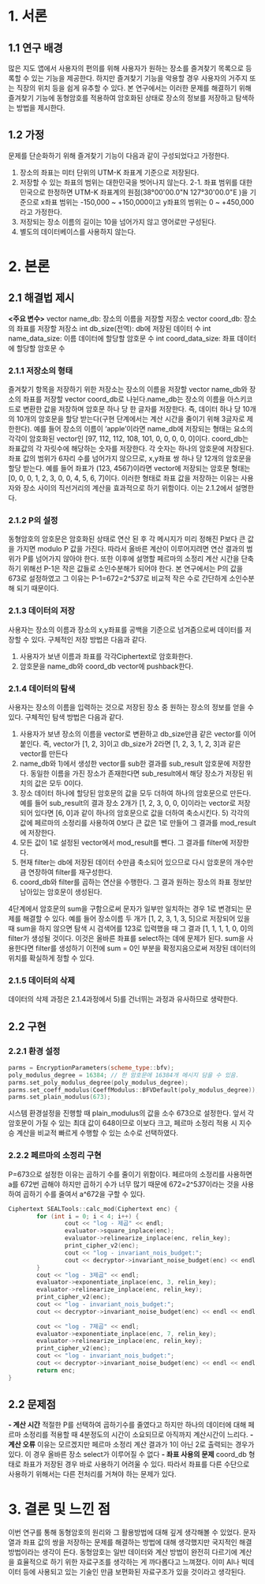 # **1. 서론**
## **1.1 연구 배경**
많은 지도 앱에서 사용자의 편의를 위해 사용자가 원하는 장소를 즐겨찾기 목록으로 등록할 수 있는 기능을 제공한다. 하지만 즐겨찾기 기능을 악용할 경우 사용자의 거주지 또는 직장의 위치 등을 쉽게 유추할 수 있다. 본 연구에서는 이러한 문제를 해결하기 위해 즐겨찾기 기능에 동형암호를 적용하여 암호화된 상태로 장소의 정보를 저장하고 탐색하는 방법을 제시한다.
## **1.2 가정**
문제를 단순화하기 위해 즐겨찾기 기능이 다음과 같이 구성되었다고 가정한다. 
1. 장소의 좌표는 미터 단위의 UTM-K 좌표계 기준으로 저장된다.
2. 저장할 수 있는 좌표의 범위는 대한민국을 벗어나지 않는다.
2-1. 좌표 범위를 대한민국으로 한정하면 UTM-K 좌표계의 원점(38°00'00.0"N 127°30'00.0"E )을 기준으로 x좌표 범위는 -150,000 ~ +150,000이고 y좌표의 범위는 0 ~ +450,000라고 가정한다.
3. 저장되는 장소 이름의 길이는 10을 넘어가지 않고 영어로만 구성된다.
4. 별도의 데이터베이스를 사용하지 않는다.
   
# **2. 본론**
## **2.1 해결법 제시**
**<주요 변수>**
vector<Ciphertext> name_db: 장소의 이름을 저장할 저장소
vector<Ciphertext> coord_db: 장소의 좌표를 저장할 저장소
int db_size(전역): db에 저장된 데이터 수
int name_data_size: 이름 데이터에 할당할 암호문 수
int coord_data_size: 좌표 데이터에 할당할 암호문 수
### **2.1.1 저장소의 형태**
즐겨찾기 항목을 저장하기 위한 저장소는 장소의 이름을 저장할 vector<Ciphertext> name_db와 장소의 좌표를 저장할 vector<Ciphertext> coord_db로 나뉜다.name_db는 장소의 이름을 아스키코드로 변환한 값을 저장하며 암호문 하나 당 한 글자를 저장한다. 즉, 데이터 하나 당 10개의 10개의 암호문을 할당 받는다(구현 단계에서는 계산 시간을 줄이기 위해 3글자로 제한한다). 예를 들어 장소의 이름이 ‘apple’이라면 name_db에 저장되는 형태는 요소의 각각이 암호화된 vector인 [97, 112, 112, 108, 101, 0, 0, 0, 0, 0]이다. coord_db는 좌표값의 각 자릿수에 해당하는 숫자를 저장한다. 각 숫자는 하나의 암호문에 저장된다. 좌표 값의 범위가 6자리 수를 넘어가지 않으므로, x,y좌표 쌍 하나 당 12개의 암호문을 할당 받는다. 예를 들어 좌표가 (123, 4567)이라면 vector에 저장되는 암호문 형태는 [0, 0, 0, 1, 2, 3, 0, 0, 4, 5, 6, 7]이다. 이러한 형태로 좌표 값을 저장하는 이유는 사용자와 장소 사이의 직선거리의 계산을 효과적으로 하기 위함이다. 이는 2.1.2에서 설명한다.
### **2.1.2 P의 설정**
동형암호의 암호문은 암호화된 상태로 연산 된 후 각 메시지가 미리 정해진 P보다 큰 값을 가지면 modulo P 값을 가진다. 따라서 올바른 계산이 이루어지려면 연산 결과의 범위가 P를 넘어가지 않아야 한다. 또한 이후에 설명할 페르마의 소정리 계산 시간을 단축하기 위해선 P-1은 작은 값들로 소인수분해가 되어야 한다. 본 연구에서는 P의 값을 673로 설정하였고 그 이유는 P-1=672=2^5*3*7로 비교적 작은 수로 간단하게 소인수분해 되기 때문이다.
### **2.1.3 데이터의 저장**
사용자는 장소의 이름과 장소의 x,y좌표를 공백을 기준으로 넘겨줌으로써 데이터를 저장할 수 있다. 구체적인 저장 방법은 다음과 같다. 
1. 사용자가 보낸 이름과 좌표를 각각Ciphertext로 암호화한다.
2. 암호문을 name_db와 coord_db vector에 pushback한다.
### **2.1.4 데이터의 탐색**
사용자는 장소의 이름을 입력하는 것으로 저장된 장소 중 원하는 장소의 정보를 얻을 수 있다. 구체적인 탐색 방법은 다음과 같다. 
1. 사용자가 보낸 장소의 이름을 vector<Ciphertext>로 변환하고 db_size만큼 같은 vector를 이어 붙인다. 즉, vector가 [1, 2, 3]이고 db_size가 2라면 [1, 2, 3, 1, 2, 3]과 같은 vector를 만든다
2. name_db와 1)에서 생성한 vector<Ciphertext>를 sub한 결과를 sub_result 암호문에 저장한다. 동일한 이름을 가진 장소가 존재한다면 sub_result에서 해당 장소가 저장된 위치의 값은 모두 0이다.
3. 장소 데이터 하나에 할당된 암호문의 값을 모두 더하여 하나의 암호문으로 만든다. 예를 들어 sub_result의 결과 장소 2개가 [1, 2, 3, 0, 0, 0]이라는 vector<Ciphertext>로 저장되어 있다면 [6, 0]과 같이 하나의 암호문으로 값을 더하여 축소시킨다. 5) 각각의 값에 페르마의 소정리를 사용하여 0보다 큰 값은 1로 만들어 그 결과를 mod_result에 저장한다.
4. 모든 값이 1로 설정된 vector<Ciphertext>에서 mod_result를 뺀다. 그 결과를 filter에 저장한다.
5. 현재 filter는 db에 저장된 데이터 수만큼 축소되어 있으므로 다시 암호문의 개수만큼 연장하여 filter를 재구성한다.
6. coord_db와 filter를 곱하는 연산을 수행한다. 그 결과 원하는 장소의 좌표 정보만 남아있는 암호문이 생성된다.

4단계에서 암호문의 sum을 구함으로써 문자가 일부만 일치하는 경우 1로 변경되는 문제를 해결할 수 있다. 예를 들어 장소이름 두 개가 [1, 2, 3, 1, 3, 5]으로 저장되어 있을 때 sum을 하지 않으면 탐색 시 검색어를 123로 입력했을 때 그 결과 [1, 1, 1, 1, 0, 0]의 filter가 생성될 것이다. 이것은 올바른 좌표를 select하는 데에 문제가 된다. sum을 사용한다면 filter를 생성하기 이전에 sum = 0인 부분을 확정지음으로써 저장된 데이터의 위치를 확실하게 정할 수 있다.
### **2.1.5 데이터의 삭제**
데이터의 삭제 과정은 2.1.4과정에서 5)를 건너뛰는 과정과 유사하므로 생략한다.
## **2.2 구현**
### **2.2.1 환경 설정**

```C++
parms = EncryptionParameters(scheme_type::bfv);
poly_modulus_degree = 16384; // 한 암호문에 16384개 메시지 담을 수 있음.
parms.set_poly_modulus_degree(poly_modulus_degree);
parms.set_coeff_modulus(CoeffModulus::BFVDefault(poly_modulus_degree));
parms.set_plain_modulus(673);
```
시스템 환경설정을 진행할 때 plain_modulus의 값을 소수 673으로 설정한다. 앞서 각 암호문이 가질 수 있는 최대 값이 648이므로 이보다 크고, 페르마 소정리 적용 시 지수승 계산을 비교적 빠르게 수행할 수 있는 소수로 선택하였다.
### **2.2.2 페르마의 소정리 구현**
P=673으로 설정한 이유는 곱하기 수를 줄이기 위함이다. 페르마의 소정리를 사용하면 a를 672번 곱해야 하지만 곱하기 수가 너무 많기 때문에 672=2^5*3*7이라는 것을 사용하여 곱하기 수를 줄여서 a^672을 구할 수 있다.
```C++
Ciphertext SEALTools::calc_mod(Ciphertext enc) {
        for (int i = 0; i < 4; i++) {
                cout << "log - 제곱" << endl;
                evaluator->square_inplace(enc);
                evaluator->relinearize_inplace(enc, relin_key);
                print_cipher_v2(enc);
                cout << "log - invariant_nois_budget:";
                cout << decryptor->invariant_noise_budget(enc) << endl << endl;
        }
        cout << "log - 3제곱" << endl;
        evaluator->exponentiate_inplace(enc, 3, relin_key);
        evaluator->relinearize_inplace(enc, relin_key);
        print_cipher_v2(enc);
        cout << "log - invariant_nois_budget:";
        cout << decryptor->invariant_noise_budget(enc) << endl << endl;
        
        cout << "log - 7제곱" << endl;
        evaluator->exponentiate_inplace(enc, 7, relin_key);
        evaluator->relinearize_inplace(enc, relin_key);
        print_cipher_v2(enc);
        cout << "log - invariant_nois_budget:";
        cout << decryptor->invariant_noise_budget(enc) << endl << endl;
        return enc;
}
```
## **2.2 문제점**
**- 계산 시간**
적절한 P를 선택하여 곱하기수를 줄였다고 하지만 하나의 데이터에 대해 페르마 소정리를 적용할 때 4분정도의 시간이 소요되므로 아직까지 계산시간이 느리다.
**- 계산 오류**
이유는 모르겠지만 페르마 소정리 계산 결과가 1이 아닌 2로 출력되는 경우가 있다. 이 경우 올바른 장소 select가 이루어질 수 없다 
**- 좌표 사용의 문제**
coord_db 형태로 좌표가 저장된 경우 바로 사용하기 어려울 수 있다. 따라서 좌표를 다른 수단으로 사용하기 위해서는 다른 전처리를 거쳐야 하는 문제가 있다.

# **3. 결론 및 느낀 점**
이번 연구를 통해 동형암호의 원리와 그 활용방법에 대해 깊게 생각해볼 수 있었다. 문자열과 좌표 값의 쌍을 저장하는 문제를 해결하는 방법에 대해 생각했지만 국지적인 해결 방법이라는 생각이 든다. 동형암호는 일반 데이터와 계산 방법이 완전히 다르기에 계산을 효율적으로 하기 위한 자료구조를 생각하는 게 까다롭다고 느껴졌다. 이미 AI나 빅데이터 등에 사용되고 있는 기술인 만큼 보편화된 자료구조가 있을 것이라고 생각된다.





